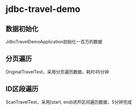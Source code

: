 # jdbc-travel-demo

## 数据初始化

JdbcTravelDemoApplication初始化一百万的数据

## 分页遍历

OriginalTravelTest，采用分页遍历数据，耗时45分钟

## ID区段遍历

ScanTravelTest，采用[start, end)闭开区间遍历数据，5分钟完成